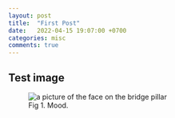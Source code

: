 ```yaml
---
layout: post
title:  "First Post"
date:   2022-04-15 19:07:00 +0700
categories: misc
comments: true
---
```


## Test image

<figure>
<img src="/first-post/test.jpg" alt="a picture of the face on the bridge pillar">
<figcaption>Fig 1. Mood.</figcaption>
</figure>


